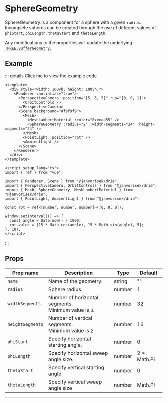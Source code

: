 # SphereGeometry

  <script setup>
  import SphereGeometry from '../../examples/SphereGeometry.vue'
  </script>

SphereGeometry is a component for a sphere with a given `radius`. Incomplete spheres can be created through the use of different values of `phiStart`, `phiLength`, `thetaStart` and `thetaLength`.

Any modifications to the properties will update the underlying [`THREE.BufferGeometry`](https://threejs.org/docs/#api/en/core/BufferGeometry).

## Example

  <ClientOnly>
  <SphereGeometry />
  </ClientOnly>

::: details Click me to view the example code

```vue{10}
<template>
  <div style="width: 100vh; height: 100vh;">
    <Renderer :antialias="true">
      <PerspectiveCamera :position="[5, 5, 5]" :up="[0, 0, 1]">
        <OrbitControls />
      </PerspectiveCamera>
      <Scene background="#f9f9f9">
        <Mesh>
          <MeshLambertMaterial :color="0xeeaa55" />
          <SphereGeometry :radius="2" :width-segments="24" :height-segments="24" />
        </Mesh>
        <PointLight :position="rot" />
        <AmbientLight />
      </Scene>
    </Renderer>
  </div>
</template>

<script setup lang="ts">
import { ref } from "vue";

import { Renderer, Scene } from "@janvorisek/drie";
import { PerspectiveCamera, OrbitControls } from "@janvorisek/drie";
import { Mesh, SphereGeometry, MeshLambertMaterial } from "@janvorisek/drie";
import { PointLight, AmbientLight } from "@janvorisek/drie";

const rot = ref<[number, number, number]>([0, 0, 0]);

window.setInterval(() => {
  const angle = Date.now() / 1000;
  rot.value = [15 * Math.cos(angle), 15 * Math.sin(angle), 5];
}, 10);
</script>
```

:::


## Props

| Prop name      | Description                                              | Type   | Default      |
| -------------- | -------------------------------------------------------- | ------ | ------------ |
|` name           `| Name of the geometry.                                    | string | ""           |
|` radius         `| Sphere radius.                                           | number | 1            |
|` widthSegments  `| Number of horizontal segments.<br/>Minimum value is `3`. | number | 32           |
|` heightSegments `| Number of vertical segments.<br/>Minimum value is `2`    | number | 16           |
|` phiStart       `| Specify horizontal starting angle.                       | number | 0            |
|` phiLength      `| Specify horizontal sweep angle size.                     | number | 2 \* Math.PI |
|` thetaStart     `| Specify vertical starting angle                          | number | 0            |
|` thetaLength    `| Specify vertical sweep angle size                        | number | Math.PI      |

---

